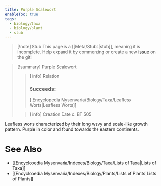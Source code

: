 ```yaml
---
title: Purple Scalewort
enableToc: true
tags:
  - biology/taxa
  - biology/plant
  - stub
---
```


> [!note] Stub
> This page is a [[Meta/Stubs|stub]], meaning it is incomplete. Help expand it by commenting or create a new [issue](https://github.com/RagtimeGal/quartz--encyclopedia-mysenvaria/issues/new/choose) on the git!


> [!summary] Purple Scalewort
> > [!info] Relation
> > ### Succeeds:
> > [[Encyclopedia Mysenvaria/Biology/Taxa/Leafless Worts|Leafless Worts]]
>
> > [!info] Creation Date
> > c. BT 505

Leafless worts characterized by their long wavy and scale-like growth pattern. Purple in color and found towards the eastern continents.

# See Also
- [[Encyclopedia Mysenvaria/Indexes/Biology/Taxa/Lists of Taxa|Lists of Taxa]]
- [[Encyclopedia Mysenvaria/Indexes/Biology/Plants/Lists of Plants|Lists of Plants]]
